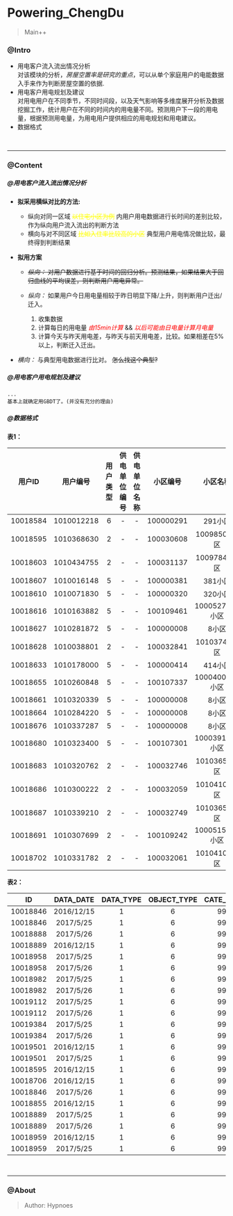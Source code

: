 # Powering_ChengDu
> Main++

### @Intro
* 用电客户流入流出情况分析  
    对该模块的分析，_房屋空置率是研究的重点_，可以从单个家庭用户的电能数据入手来作为判断房屋空置的依据. 
* 用电客户用电规划及建议  
    对用电用户在不同季节，不同时间段，以及天气影响等多维度展开分析及数据挖掘工作，统计用户在不同的时间内的用电量不同。预测用户下一段的用电量，根据预测用电量，为用电用户提供相应的用电规划和用电建议。
* 数据格式

<br>

***
### @Content
##### @用电客户流入流出情况分析
* __拟采用横纵对比的方法:__
    * 纵向对同一区域 <span style="color:yellow">~~以住宅小区为例~~</span> 内用户用电数据进行长时间的差别比较，作为纵向用户流入流出的判断方法
    * 横向与对不同区域 <span style="color:yellow">~~比如入住率比较高的小区~~</span> 典型用户用电情况做比较，最终得到判断结果
* __拟用方案__
    * ~~_纵向：_ 对用户数据进行基于时间的回归分析。预测结果，如果结果大于回归曲线的平均误差，则判断用户用电异常。~~

    * _纵向：_ 如果用户今日用电量相较于昨日明显下降/上升，则判断用户迁出/迁入。
        1. 收集数据
        1. 计算每日的用电量 <span style="color:red">_由15min计算_</span> && <span style="color:red">_以后可能由日电量计算月电量_</span>
        1. 计算今天与昨天用电差，与昨天与前天用电差，比较。如果相差在5%以上，判断迁入迁出。

* _横向：_ 与典型用电数据进行比对。 ~~怎么找这个典型?~~ 
##### @用电客户用电规划及建议
    ...
    基本上就确定用GBDT了。(并没有充分的理由)
##### @数据格式

__表1：__

|用户ID|用户编号|用户类型|供电单位编号|供电单位名称|小区编号|小区名称|
|:---:|:---:|:---:|:---:|:---:|:---:|:---:|
|10018584|1010012218|6|-|-|100000291|291小区|
|10018595|1010368630|2|-|-|100030608|10098502小区|
|10018603|1010434755|2|-|-|100031137|10097847小区|
|10018607|1010016148|5|-|-|100000381|381小区|
|10018610|1010071830|5|-|-|100000320|320小区|
|10018616|1010163882|5|-|-|100109461|1000527453小区|
|10018627|1010281872|5|-|-|100000008|8小区|
|10018628|1010038801|2|-|-|100032841|10103747小区|
|10018633|1010178000|5|-|-|100000414|414小区|
|10018655|1010260848|5|-|-|100107337|1000400003小区|
|10018661|1010320339|5|-|-|100000008|8小区|
|10018664|1010284220|5|-|-|100000008|8小区|
|10018676|1010337287|5|-|-|100000008|8小区|
|10018680|1010323400|5|-|-|100107301|1000391735小区|
|10018683|1010320762|2|-|-|100032746|10103651小区|
|10018686|1010300222|2|-|-|100032059|10104101小区|
|10018687|1010339210|2|-|-|100032749|10103654小区|
|10018691|1010307699|2|-|-|100109242|1000515047小区|
|10018702|1010331782|2|-|-|100032061|10104104小区|

__表2：__

|ID|DATA_DATE|DATA_TYPE|OBJECT_TYPE|CATE_TYPE|CATE_SUBTYPE|DATA_POINT_FLAG|DATA_WHOLE_FLAG|P1|P2|P3|P4|P5|P6|P7|...|P96|
|:---:|:---:|:---:|:---:|:---:|:---:|:---:|:---:|:---:|:---:|:---:|:---:|:---:|:---:|:---:|:---:|:---:|
|10018846|2016/12/15|1|6|999|999|1|1.11111E+95|0.1377|0.1193|0.1193|0.1139|0.1139|0.1275|0.1275|...|0.1039|
|10018846|2017/5/25|1|6|999|999|1|1.11111E+95|0.1039|0.126|0.126|0.0997|0.0997|0.1215|0.1215|...|0.0962|
|10018888|2017/5/26|1|6|999|999|1|1.11111E+95|13.42|12.19|9.92|12.43|10.635|11.285|10.565|...|0|
|10018889|2016/12/15|1|6|999|999|1|1.11111E+95|4.374|3.764|3.848|3.784|3.788|4.354|3.786|...|2.812|
|10018958|2017/5/25|1|6|999|999|1|1.11111E+95|76.968|68.312|69.512|70.824|67.488|65.288|66.928|...|115.88|
|10018958|2017/5/26|1|6|999|999|1|1.11111E+95|110.696|102.376|92.536|102.864|90.416|89.288|87.856|...|0|
|10018982|2017/5/25|1|6|999|999|1|1.11111E+95|504.5|483|476.5|559.5|469|260|259|...|293|
|10018982|2017/5/26|1|6|999|999|1|1.11111E+95|278|282|263.5|264.5|255|241.5|242|...|0|
|10019112|2017/5/25|1|6|999|999|1|1.11111E+95|286|352|352|352|352|350|350|...|524|
|10019112|2017/5/26|1|6|999|999|1|1.11111E+95|524|754|754|454|454|558|558|...|0|
|10019384|2017/5/25|1|6|999|999|1|1.11111E+95|21.8|13.224|13.224|13.344|13.344|11.496|11.496|...|16.192|
|10019384|2017/5/26|1|6|999|999|1|1.11111E+95|16.192|16.288|16.288|11.736|11.736|12|12|...|0|
|10019501|2016/12/15|1|6|999|999|1|1.11111E+95|5.85|4.317|4.62|4.506|4.191|1.983|4.488|...|7.962|
|10019501|2017/5/25|1|6|999|999|1|1.11111E+95|5.556|4.746|2.979|2.685|2.652|2.601|1.953|...|9.024|
|10018595|2016/12/15|1|6|999|999|1|1.11111E+95|10.782|10.887|10.797|10.647|10.812|10.452|11.37|...|10.893|
|10018706|2016/12/15|1|6|999|999|1|1.11111E+95|79.312|65.584|72.08|72.432|67.888|70.488|68.736|...|80.344|
|10018846|2017/5/26|1|6|999|999|1|1.11111E+95|0.0962|0.1036|0.1036|0.1116|0.1116|0.0866|0.0866|...|0|
|10018855|2016/12/15|1|6|999|999|1|1.11111E+95|77.05|79.7|79.95|80.85|78.1|79.65|75.2|...|35.9|
|10018889|2017/5/25|1|6|999|999|1|1.11111E+95|3.4|2.774|2.83|2.772|2.762|3.402|2.83|...|3.332|
|10018889|2017/5/26|1|6|999|999|1|1.11111E+95|2.754|2.77|3.374|2.776|2.726|3.628|2.75|...|0|
|10018959|2016/12/15|1|6|999|999|1|1.11111E+95|119.304|120.8|118.88|119.432|117.28|115.696|88.032|...|121.584|
|10018959|2017/5/25|1|6|999|999|1|1.11111E+95|119.32|117.632|118.04|110.624|117.744|116.456|116.192|...|121.368|


<br>

***
### @About
> Author: Hypnoes

<br>
